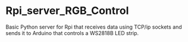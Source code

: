 # Rpi_server_RGB_Control
Basic Python server for Rpi that receives data using TCP/ip sockets and sends it to Arduino that controls a WS2818B LED strip.
